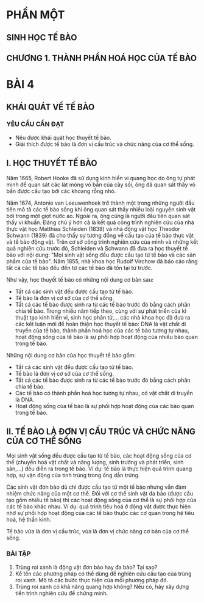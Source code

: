 # PHẦN MỘT
## SINH HỌC TẾ BÀO

## CHƯƠNG 1. THÀNH PHẦN HOÁ HỌC CỦA TẾ BÀO

# BÀI 4
## KHÁI QUÁT VỀ TẾ BÀO

### YÊU CẦU CẦN ĐẠT
- Nêu được khái quát học thuyết tế bào.
- Giải thích được tế bào là đơn vị cấu trúc và chức năng của cơ thể sống.

## I. HỌC THUYẾT TẾ BÀO

Năm 1665, Robert Hooke đã sử dụng kính hiển vi quang học do ông tự phát minh để quan sát các lát mỏng vỏ bần của cây sồi, ông đã quan sát thấy vỏ bần được cấu tạo bởi các khoang rỗng nhỏ.

Năm 1674, Antonie van Leeuwenhoek trở thành một trong những người đầu tiên mô tả các tế bào sống khi ông quan sát thấy nhiều loài nguyên sinh vật bơi trong một giọt nước ao. Ngoài ra, ông cũng là người đầu tiên quan sát thấy vi khuẩn.
Đáng chú ý hơn cả là kết quả công trình nghiên cứu của nhà thực vật học Matthias Schleiden (1838) và nhà động vật học Theodor Schwann (1839) đã cho thấy sự tương đồng về cấu tạo của tế bào thực vật và tế bào động vật. Trên cơ sở công trình nghiên cứu của mình và những kết quả nghiên cứu trước đó, Schleiden và Schwann đã đưa ra học thuyết tế bào với nội dung: "Mọi sinh vật sống đều được cấu tạo từ tế bào và các sản phẩm của tế bào". Năm 1855, nhà khoa học Rudolf Virchow đã báo cáo rằng tất cả các tế bào đều đến từ các tế bào đã tồn tại từ trước.

Như vậy, học thuyết tế bào có những nội dung cơ bản sau:
- Tất cả các sinh vật đều được cấu tạo từ tế bào.
- Tế bào là đơn vị cơ sở của cơ thể sống.
- Tất cả các tế bào được sinh ra từ các tế bào trước đó bằng cách phân chia tế bào.
Trong nhiều năm tiếp theo, cùng với sự phát triển của kĩ thuật tạo kính hiển vi, sinh học phân tử,... các nhà khoa học đã đưa ra các kết luận mới để hoàn thiện học thuyết tế bào: DNA là vật chất di truyền của tế bào, thành phần hoá học của các tế bào tương tự nhau, hoạt động sống của tế bào là sự phối hợp hoạt động của nhiều bào quan trong tế bào.

Những nội dung cơ bản của học thuyết tế bào gồm:
- Tất cả các sinh vật đều được cấu tạo từ tế bào.
- Tế bào là đơn vị cơ sở của cơ thể sống.
- Tất cả các tế bào được sinh ra từ các tế bào trước đó bằng cách phân chia tế bào.
- Các tế bào có thành phần hoá học tương tự nhau, có vật chất di truyền là DNA.
- Hoạt động sống của tế bào là sự phối hợp hoạt động của các bào quan trong tế bào.

## II. TẾ BÀO LÀ ĐƠN VỊ CẤU TRÚC VÀ CHỨC NĂNG CỦA CƠ THỂ SỐNG

Mọi sinh vật sống đều được cấu tạo từ tế bào, các hoạt động sống của cơ thể (chuyển hoá vật chất và năng lượng, sinh trưởng và phát triển, sinh sản,...) đều diễn ra trong tế bào. Ví dụ: tế bào là thực hiện quá trình quang hợp, sự vận động của tinh trùng trong ống dẫn trứng.

Các sinh vật đơn bào dù chỉ được cấu tạo từ một tế bào nhưng vẫn đảm nhiệm chức năng của một cơ thể. Đối với cơ thể sinh vật đa bào (được cấu tạo gồm nhiều tế bào) thì các hoạt động sống của cơ thể là sự phối hợp của các tế bào khác nhau. Ví dụ: quá trình tiêu hoá ở động vật được thực hiện nhờ sự phối hợp hoạt động của các tế bào thuộc các cơ quan trong hệ tiêu hoá, hệ thần kinh.

Tế bào vừa là đơn vị cấu trúc, vừa là đơn vị chức năng cơ bản của cơ thể sống.

### BÀI TẬP
1. Trùng roi xanh là động vật đơn bào hay đa bào? Tại sao?
2. Kể tên các phương pháp có thể dùng để nghiên cứu cấu tạo của trùng roi xanh. Mô tả các bước thực hiện của mỗi phương pháp đó.
3. Trùng roi xanh có khả năng quang hợp không? Nếu có, hãy xây dựng tiến trình nghiên cứu để chứng minh.
